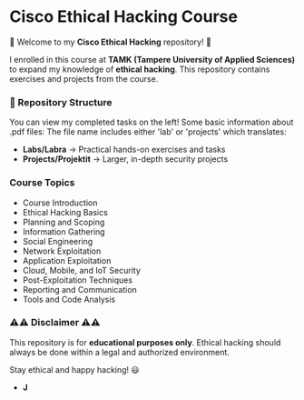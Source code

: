 
# Cisco Ethical Hacking Course

🚀 Welcome to my **Cisco Ethical Hacking** repository! 🚀

I enrolled in this course at **TAMK (Tampere University of Applied Sciences)** to expand my knowledge of **ethical hacking**. This repository contains exercises and projects from the course.

### 📂 Repository Structure 
 You can view my completed tasks on the left! Some basic information about .pdf files: The file name includes either 'lab' or 'projects' which translates:

- **Labs/Labra** → Practical hands-on exercises and tasks  
- **Projects/Projektit** → Larger, in-depth security projects  


###  Course Topics  

- Course Introduction
- Ethical Hacking Basics
- Planning and Scoping
- Information Gathering
- Social Engineering
- Network Exploitation
- Application Exploitation
- Cloud, Mobile, and IoT Security
- Post-Exploitation Techniques
- Reporting and Communication
- Tools and Code Analysis 

### ⚠️⚠️ Disclaimer ⚠️⚠️

This repository is for **educational purposes only**. Ethical hacking should always be done within a legal and authorized environment.

Stay ethical and happy hacking! 😃  
- **J**
